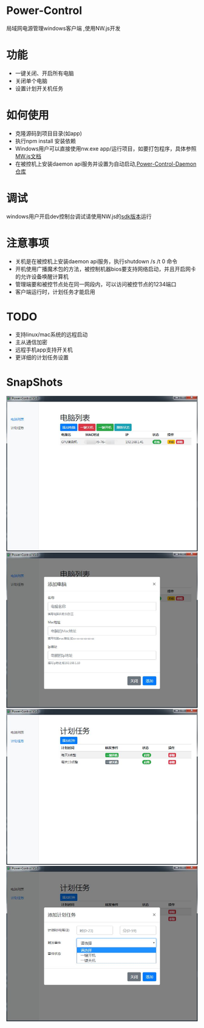 # Power-Control
局域网电源管理windows客户端 ,使用NW.js开发

# 功能
- 一键关闭、开启所有电脑
- 关闭单个电脑
- 设置计划开关机任务

# 如何使用
- 克隆源码到项目目录(如app)
- 执行npm install 安装依赖
- Windows用户可以直接使用nw.exe app/运行项目，如要打包程序，具体参照[MW.js文档](http://docs.nwjs.io/en/latest/For%20Users/Package%20and%20Distribute/)
- 在被控机上安装daemon api服务并设置为自动启动,[Power-Control-Daemon仓库](https://github.com/bryant24/Control-Power-daemon)


# 调试
windows用户开启dev控制台调试请使用NW.js的[sdk版本](https://nwjs.io/downloads/)运行

# 注意事项
- 关机是在被控机上安装daemon api服务，执行shutdown /s /t 0 命令
- 开机使用广播魔术包的方法，被控制机器bios要支持网络启动，并且开启网卡的允许设备唤醒计算机
- 管理端要和被控节点处在同一网段内，可以访问被控节点的1234端口
- 客户端运行时，计划任务才能启用

# TODO
- 支持linux/mac系统的远程启动
- 主从通信加密
- 远程手机app支持开关机
- 更详细的计划任务设置

# SnapShots
![images](https://github.com/bryant24/Power-Control/raw/master/snapshot/computers.jpg)
![images](https://github.com/bryant24/Power-Control/raw/master/snapshot/add_computer.jpg)
![images](https://github.com/bryant24/Power-Control/raw/master/snapshot/schedule.jpg)
![images](https://github.com/bryant24/Power-Control/raw/master/snapshot/schedule_add.jpg)
